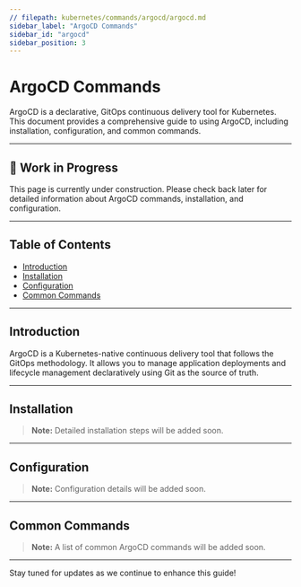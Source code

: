 ```yaml
---
// filepath: kubernetes/commands/argocd/argocd.md
sidebar_label: "ArgoCD Commands"
sidebar_id: "argocd"
sidebar_position: 3
---
```


# ArgoCD Commands

ArgoCD is a declarative, GitOps continuous delivery tool for Kubernetes. This document provides a comprehensive guide to using ArgoCD, including installation, configuration, and common commands.

---

<div style={{ backgroundColor: '#f9f9f9', borderLeft: '4px solid #0078d4', padding: '1rem', margin: '1rem 0', borderRadius: '5px' }}>
    <h2 style={{ marginTop: 0 }}>🚧 Work in Progress</h2>
    <p>This page is currently under construction. Please check back later for detailed information about ArgoCD commands, installation, and configuration.</p>
</div>

---

## Table of Contents
- [Introduction](#introduction)
- [Installation](#installation)
- [Configuration](#configuration)
- [Common Commands](#common-commands)

---

## Introduction
ArgoCD is a Kubernetes-native continuous delivery tool that follows the GitOps methodology. It allows you to manage application deployments and lifecycle management declaratively using Git as the source of truth.

---

## Installation
> **Note:** Detailed installation steps will be added soon.

---

## Configuration
> **Note:** Configuration details will be added soon.

---

## Common Commands
> **Note:** A list of common ArgoCD commands will be added soon.

---

Stay tuned for updates as we continue to enhance this guide!